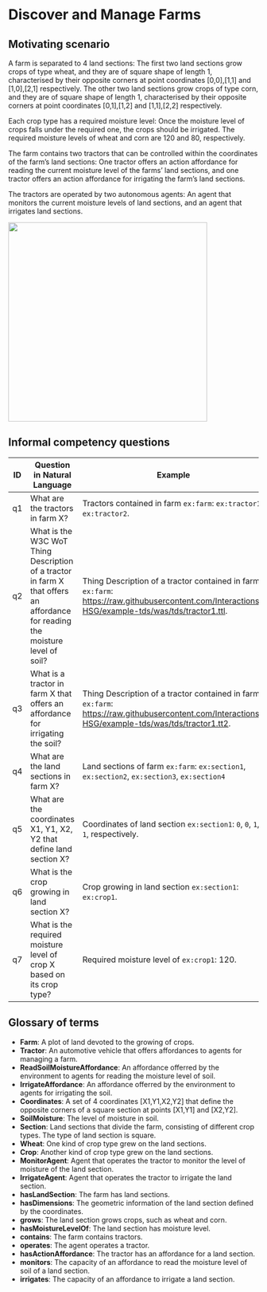 
# Discover and Manage Farms

## Motivating scenario

A farm is separated to 4 land sections: The first two land sections grow crops of type wheat, and they are of square shape of length 1, characterised by their opposite corners at point coordinates [0,0],[1,1] and [1,0],[2,1] respectively. The other two land sections grow crops of type corn, and they are of square shape of length 1, characterised by their opposite corners at point coordinates [0,1],[1,2] and [1,1],[2,2] respectively.  

Each crop type has a required moisture level: Once the moisture level of crops falls under the required one, the crops should be irrigated.  The required moisture levels of wheat and corn are 120 and 80, respectively. 

The farm contains two tractors that can be controlled within the coordinates of the farm’s land sections: One tractor offers an action affordance for reading the current moisture level of the farms’ land sections, and one tractor offers an action affordance for irrigating the farm’s land sections.  

The tractors are operated by two autonomous agents: An agent that monitors the current moisture levels of land sections, and an agent that irrigates land sections.

<img src="docs/farm-matrix.PNG" width="400">

## Informal competency questions

| ID | Question in Natural Language                                                                      | Example                                                                                                                      |
|----|---------------------------------------------------------------------------------------------------|------------------------------------------------------------------------------------------------------------------------------|
| q1 | What are the tractors in farm X? | Tractors contained in farm `ex:farm`: `ex:tractor1`, `ex:tractor2`.
| q2 | What is the W3C WoT Thing Description of a tractor in farm X that offers an affordance for reading the moisture level of soil?| Thing Description of a tractor contained in farm `ex:farm`: [<https://raw.githubusercontent.com/Interactions-HSG/example-tds/was/tds/tractor1.ttl>](https://raw.githubusercontent.com/Interactions-HSG/example-tds/was/tds/tractor1.ttl).|
| q3 | What is a tractor in farm X that offers an affordance for irrigating the soil? | Thing Description of a tractor contained in farm `ex:farm`: [<https://raw.githubusercontent.com/Interactions-HSG/example-tds/was/tds/tractor1.tt2>](https://raw.githubusercontent.com/Interactions-HSG/example-tds/was/tds/tractor2.ttl).|
| q4 | What are the land sections in farm X? |  Land sections of farm `ex:farm`: `ex:section1`, `ex:section2`, `ex:section3`, `ex:section4`|
| q5 | What are the coordinates X1, Y1, X2, Y2 that define land section X? | Coordinates of land section `ex:section1`: `0`, `0`, `1`, `1`, respectively.|
| q6 | What is the crop growing in land section X? |  Crop growing in land section `ex:section1`: `ex:crop1`.|
| q7 | What is the required moisture level of crop X based on its crop type? | Required moisture level of `ex:crop1`: 120.|

## Glossary of terms
- **Farm**: A plot of land devoted to the growing of crops.
- **Tractor**: An automotive vehicle that offers affordances to agents for managing a farm.
- **ReadSoilMoistureAffordance**: An affordance offerred by the environment to agents for reading the moisture level of soil.
- **IrrigateAffordance**: An affordance offerred by the environment to agents for irrigating the soil.
- **Coordinates**: A set of 4 coordinates [X1,Y1,X2,Y2] that define the opposite corners of a square section at points [X1,Y1] and [X2,Y2].
- **SoilMoisture**: The level of moisture in soil.
- **Section**: Land sections that divide the farm, consisting of different crop types. The type of land section is square.
- **Wheat**: One kind of crop type grew on the land sections.
- **Crop**: Another kind of crop type grew on the land sections.
- **MonitorAgent**: Agent that operates the tractor to monitor the level of moisture of the land section.
- **IrrigateAgent**: Agent that operates the tractor to irrigate the land section.
- **hasLandSection**: The farm has land sections.
- **hasDimensions**: The geometric information of the land section defined by the coordinates.
- **grows**: The land section grows crops, such as wheat and corn.
- **hasMoistureLevelOf**: The land section has moisture level.
- **contains**: The farm contains tractors.
- **operates**: The agent operates a tractor.
- **hasActionAffordance**: The tractor has an affordance for a land section.
- **monitors**: The capacity of an affordance to read the moisture level of soil of a land section.
- **irrigates**: The capacity of an affordance to irrigate a land section.




